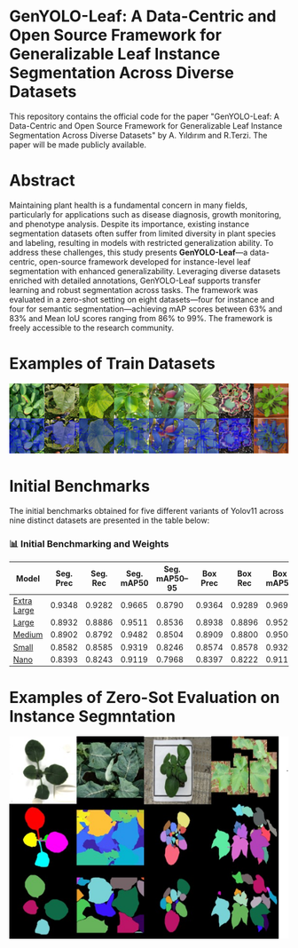 # GenYOLO-Leaf: A Data-Centric and Open Source Framework for Generalizable Leaf Instance Segmentation Across Diverse Datasets
This repository contains the official code for the paper "GenYOLO-Leaf: A Data-Centric and Open Source Framework for Generalizable Leaf Instance Segmentation Across Diverse Datasets" by A. Yıldırım and R.Terzi. The paper will be made publicly available.
# Abstract
Maintaining plant health is a fundamental concern in many fields, particularly for applications such as disease diagnosis, growth monitoring, and phenotype analysis. Despite its importance, existing instance segmentation datasets often suffer from limited diversity in plant species and labeling, resulting in models with restricted generalization ability. To address these challenges, this study presents **GenYOLO-Leaf**—a data-centric, open-source framework developed for instance-level leaf segmentation with enhanced generalizability. Leveraging diverse datasets enriched with detailed annotations, GenYOLO-Leaf supports transfer learning and robust segmentation across tasks. The framework was evaluated in a zero-shot setting on eight datasets—four for instance and four for semantic segmentation—achieving mAP scores between 63% and 83% and Mean IoU scores ranging from 86% to 99%. The framework is freely accessible to the research community.

# Examples of Train Datasets
![Train Images and labels](train_sets.jpg)
# Initial Benchmarks
The initial benchmarks obtained for five different variants of Yolov11 across nine distinct datasets are presented in the table below:
### 📊 Initial Benchmarking and Weights

| **Model**     | **Seg. Prec** | **Seg. Rec** | **Seg. mAP50** | **Seg. mAP50–95** | **Box Prec** | **Box Rec** | **Box mAP50** | **Box mAP50–95** |
|---------------|---------------|--------------|----------------|-------------------|--------------|-------------|----------------|-------------------|
| [Extra Large](https://github.com/aaslihanyildirim/GenYOLO-Leaf/releases/download/shared_best_models/best_x.pt)   | 0.9348        | 0.9282       | 0.9665         | 0.8790            | 0.9364       | 0.9289      | 0.9692         | 0.9141            |
| [Large](https://github.com/aaslihanyildirim/GenYOLO-Leaf/releases/download/shared_best_models/best_l.pt)         | 0.8932        | 0.8886       | 0.9511         | 0.8536            | 0.8938       | 0.8896      | 0.9529         | 0.8861            |
| [Medium](https://github.com/aaslihanyildirim/GenYOLO-Leaf/releases/download/shared_best_models/best_m.pt)        | 0.8902        | 0.8792       | 0.9482         | 0.8504            | 0.8909       | 0.8800      | 0.9500         | 0.8810            |
| [Small](https://github.com/aaslihanyildirim/GenYOLO-Leaf/releases/download/shared_best_models/best_s.pt)         | 0.8582        | 0.8585       | 0.9319         | 0.8246            | 0.8574       | 0.8578      | 0.9320         | 0.8522            |
| [Nano](https://github.com/aaslihanyildirim/GenYOLO-Leaf/releases/download/shared_best_models/best_n.pt)          | 0.8393        | 0.8243       | 0.9119         | 0.7968            | 0.8397       | 0.8222      | 0.9117         | 0.8218            |
# Examples of Zero-Sot Evaluation on Instance Segmntation
![Train Images and labels](figures/instance.jpg)
